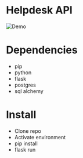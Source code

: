 # Helpdesk API

![Demo](https://s3.gifyu.com/images/helpdeskdemo.gif)

# Dependencies

- pip
- python
- flask
- postgres
- sql alchemy

# Install

- Clone repo
- Activate environment
- pip install
- flask run